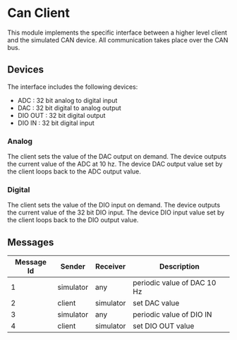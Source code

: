 # Can Client

This module implements the specific interface between a higher level client and the simulated CAN device. All communication takes place over the CAN bus.

## Devices

The interface includes the following devices:

- ADC : 32 bit analog to digital input
- DAC : 32 bit digital to analog output
- DIO OUT : 32 bit digital output
- DIO IN : 32 bit digital input

### Analog

The client sets the value of the DAC output on demand.
The device outputs the current value of the ADC at 10 hz.
The device DAC output value set by the client loops back to the ADC output value.

### Digital

The client sets the value of the DIO input on demand.
The device outputs the current value of the 32 bit DIO input.
The device DIO input value set by the client loops back to the DIO output value.

## Messages

| Message Id | Sender    | Receiver  | Description                 |
| ---------- | --------- | --------- | --------------------------- |
| 1          | simulator | any       | periodic value of DAC 10 Hz |
| 2          | client    | simulator | set DAC value               |
| 3          | simulator | any       | periodic value of DIO IN    |
| 4          | client    | simulator | set DIO OUT value           |
